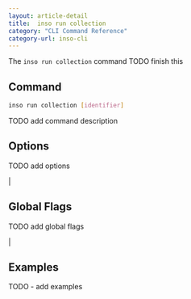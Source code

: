 ```yaml
---
layout: article-detail
title:  inso run collection
category: "CLI Command Reference"
category-url: inso-cli
---
```


The `inso run collection` command TODO finish this

## Command

```bash
inso run collection [identifier]
```

TODO add command description

## Options

TODO add options
<!--
The test runner is built on top of Mocha, thus many of the options behave as they would in Mocha. The options currently supported are:

{:.table .table-striped}
| Option                      | Alias | Description                                                                     |
| --------------------------- | ----- | ------------------------------------------------------------------------------- |
| `--env <identifier>`        | -e    | the environment to use - an environment name or id                              |
| `--reporter <value>`        | -r    | reporter to use, options are dot, list, spec, min and progress (default: spec ) |
| `--testNamePattern <regex>` | -t    | run tests that match the regex                                                  |
| `--bail`                    | -b    | abort ("bail") after the first test failure                                     |
| `--keepFile`                |       | do not delete the generated test file (useful for debugging)                    |
| `--disableCertValidation`   |       | disable certificate validation for requests with SSL -->                        |

## Global Flags

TODO add global flags

<!--
{:.table .table-striped}
| Option                | Alias | Description                                                                                                                                                                                                               |
| --------------------- | ----- | ------------------------------------------------------------------------------------------------------------------------------------------------------------------------------------------------------------------------- |
| `--workingDir <path>` |       | Specify a working directory.                                                                                                                                                                                              |
| `--src <path>`        |       | Specify the V4 export file or the Insomnia app data directory. You can use this option to set a Git data directory. If not specified, `inso-cli` looks for an `.insomnia` folder in the working directory by default. --> |

## Examples

TODO - add examples
<!--
```bash
inso run test "Sample Specification" --testNamePattern Math --env env_env_ca046a
```

```bash
inso run test spc_46c5a4 --reporter progress --bail --keepFile
``` -->
